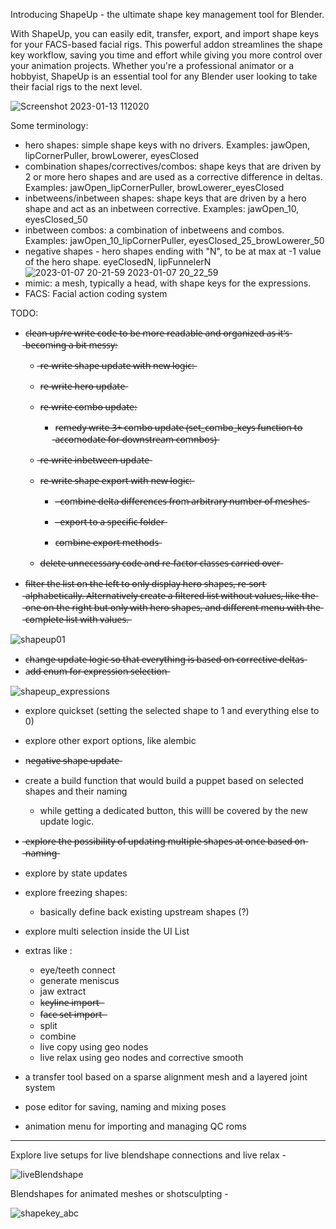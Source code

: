 
Introducing ShapeUp - the ultimate shape key management tool for Blender. 

With ShapeUp, you can easily edit, transfer, export, and import shape keys for your FACS-based facial rigs. This powerful addon streamlines the shape key workflow, saving you time and effort while giving you more control over your animation projects. Whether you're a professional animator or a hobbyist, ShapeUp is an essential tool for any Blender user looking to take their facial rigs to the next level.

![Screenshot 2023-01-13 112020](https://user-images.githubusercontent.com/78473045/212193573-c2726cb9-dbb2-4c23-ae3a-104f7e30bcc9.png)

Some terminology:
- hero shapes: simple shape keys with no drivers. Examples: jawOpen, lipCornerPuller, browLowerer, eyesClosed
- combination shapes/correctives/combos: shape keys that are driven by 2 or more hero shapes and are used as a corrective difference in deltas. Examples: jawOpen_lipCornerPuller, browLowerer_eyesClosed
- inbetweens/inbetween shapes: shape keys that are driven by a hero shape and act as an inbetween corrective. Examples: jawOpen_10, eyesClosed_50
- inbetween combos: a combination of inbetweens and combos. Examples: jawOpen_10_lipCornerPuller, eyesClosed_25_browLowerer_50
- negative shapes - hero shapes ending with "N", to be at max at -1 value of the hero shape. eyeClosedN, lipFunnelerN
![2023-01-07 20-21-59 2023-01-07 20_22_59](https://user-images.githubusercontent.com/78473045/211139203-a56c54e6-b7f4-4b89-b072-b4e2fa69a3cc.gif)
- mimic: a mesh, typically a head, with shape keys for the expressions.
- FACS: Facial action coding system

TODO:
- c̶l̶e̶a̶n̶ ̶u̶p̶/̶r̶e̶ ̶w̶r̶i̶t̶e̶ ̶c̶o̶d̶e̶ ̶t̶o̶ ̶b̶e̶ ̶m̶o̶r̶e̶ ̶r̶e̶a̶d̶a̶b̶l̶e̶ ̶a̶n̶d̶ ̶o̶r̶g̶a̶n̶i̶z̶e̶d̶ ̶a̶s̶ ̶i̶t̶'̶s̶ ̶b̶e̶c̶o̶m̶i̶n̶g̶ ̶a̶ ̶b̶i̶t̶ ̶m̶e̶s̶s̶y̶:
  -  ̶r̶e̶-̶w̶r̶i̶t̶e̶ ̶s̶h̶a̶p̶e̶ ̶u̶p̶d̶a̶t̶e̶ ̶w̶i̶t̶h̶ ̶n̶e̶w̶ ̶l̶o̶g̶i̶c̶:̶
    - r̶e̶-̶w̶r̶i̶t̶e̶ ̶h̶e̶r̶o̶ ̶u̶p̶d̶a̶t̶e̶
    - r̶e̶-̶w̶r̶i̶t̶e̶ ̶c̶o̶m̶b̶o̶ ̶u̶p̶d̶a̶t̶e̶:
      - r̶e̶m̶e̶d̶y̶ ̶w̶r̶i̶t̶e̶ ̶3̶+̶ ̶c̶o̶m̶b̶o̶ ̶u̶p̶d̶a̶t̶e̶ ̶(̶s̶e̶t̶_̶c̶o̶m̶b̶o̶_̶k̶e̶y̶s̶ ̶f̶u̶n̶c̶t̶i̶o̶n̶ ̶t̶o̶ ̶a̶c̶c̶o̶m̶o̶d̶a̶t̶e̶ ̶f̶o̶r̶ ̶d̶o̶w̶n̶s̶t̶r̶e̶a̶m̶ ̶c̶o̶m̶n̶b̶o̶s̶)̶
    -  ̶r̶e̶-̶w̶r̶i̶t̶e̶ ̶i̶n̶b̶e̶t̶w̶e̶e̶n̶ ̶u̶p̶d̶a̶t̶e̶
  - r̶e̶-̶w̶r̶i̶t̶e̶ ̶s̶h̶a̶p̶e̶ ̶e̶x̶p̶o̶r̶t̶ ̶w̶i̶t̶h̶ ̶n̶e̶w̶ ̶l̶o̶g̶i̶c̶:̶
  
    - -̶ ̶c̶o̶m̶b̶i̶n̶e̶ ̶d̶e̶l̶t̶a̶ ̶d̶i̶f̶f̶e̶r̶e̶n̶c̶e̶s̶ ̶f̶r̶o̶m̶ ̶a̶r̶b̶i̶t̶r̶a̶r̶y̶ ̶n̶u̶m̶b̶e̶r̶ ̶o̶f̶ ̶m̶e̶s̶h̶e̶s̶
    
    - -̶ ̶e̶x̶p̶o̶r̶t̶ ̶t̶o̶ ̶a̶ ̶s̶p̶e̶c̶i̶f̶i̶c̶ ̶f̶o̶l̶d̶e̶r̶
    - c̶o̶m̶b̶i̶n̶e̶ ̶e̶x̶p̶o̶r̶t̶ ̶m̶e̶t̶h̶o̶d̶s̶
  - d̶e̶l̶e̶t̶e̶ ̶u̶n̶n̶e̶c̶e̶s̶s̶a̶r̶y̶ ̶c̶o̶d̶e̶ ̶a̶n̶d̶ ̶r̶e̶-̶f̶a̶c̶t̶o̶r̶ ̶c̶l̶a̶s̶s̶e̶s̶ ̶c̶a̶r̶r̶i̶e̶d̶ ̶o̶v̶e̶r̶
- f̶i̶l̶t̶e̶r̶ ̶t̶h̶e̶ ̶l̶i̶s̶t̶ ̶o̶n̶ ̶t̶h̶e̶ ̶l̶e̶f̶t̶ ̶t̶o̶ ̶o̶n̶l̶y̶ ̶d̶i̶s̶p̶l̶a̶y̶ ̶h̶e̶r̶o̶ ̶s̶h̶a̶p̶e̶s̶,̶ ̶r̶e̶-̶s̶o̶r̶t̶ ̶a̶l̶p̶h̶a̶b̶e̶t̶i̶c̶a̶l̶l̶y̶.̶ ̶A̶l̶t̶e̶r̶n̶a̶t̶i̶v̶e̶l̶y̶ ̶c̶r̶e̶a̶t̶e̶ ̶a̶ ̶f̶i̶l̶t̶e̶r̶e̶d̶ ̶l̶i̶s̶t̶ ̶w̶i̶t̶h̶o̶u̶t̶ ̶v̶a̶l̶u̶e̶s̶,̶ ̶l̶i̶k̶e̶ ̶t̶h̶e̶ ̶o̶n̶e̶ ̶o̶n̶ ̶t̶h̶e̶ ̶r̶i̶g̶h̶t̶ ̶b̶u̶t̶ ̶o̶n̶l̶y̶ ̶w̶i̶t̶h̶ ̶h̶e̶r̶o̶ ̶s̶h̶a̶p̶e̶s̶,̶ ̶a̶n̶d̶ ̶d̶i̶f̶f̶e̶r̶e̶n̶t̶ ̶m̶e̶n̶u̶ ̶w̶i̶t̶h̶ ̶t̶h̶e̶ ̶c̶o̶m̶p̶l̶e̶t̶e̶ ̶l̶i̶s̶t̶ ̶w̶i̶t̶h̶ ̶v̶a̶l̶u̶e̶s̶.̶

![shapeup01](https://user-images.githubusercontent.com/78473045/210918856-be2fe05d-e831-4429-96a8-45ca8ea02e98.gif)

- c̶h̶a̶n̶g̶e̶ ̶u̶p̶d̶a̶t̶e̶ ̶l̶o̶g̶i̶c̶ ̶s̶o̶ ̶t̶h̶a̶t̶ ̶e̶v̶e̶r̶y̶t̶h̶i̶n̶g̶ ̶i̶s̶ ̶b̶a̶s̶e̶d̶ ̶o̶n̶ ̶c̶o̶r̶r̶e̶c̶t̶i̶v̶e̶ ̶d̶e̶l̶t̶a̶s̶
- a̶d̶d̶ ̶e̶n̶u̶m̶ ̶f̶o̶r̶ ̶e̶x̶p̶r̶e̶s̶s̶i̶o̶n̶ ̶s̶e̶l̶e̶c̶t̶i̶o̶n̶

![shapeup_expressions](https://user-images.githubusercontent.com/78473045/211720255-a03fa9a3-76df-4ed1-a3a5-36a281b6443e.gif)

- explore quickset (setting the selected shape to 1 and everything else to 0)
- explore other export options, like alembic
- n̶e̶g̶a̶t̶i̶v̶e̶ ̶s̶h̶a̶p̶e̶ ̶u̶p̶d̶a̶t̶e̶
- create a build function that would build a puppet based on selected shapes and their naming
  - while getting a dedicated button, this willl be covered by the new update logic. 
-  ̶e̶x̶p̶l̶o̶r̶e̶ ̶t̶h̶e̶ ̶p̶o̶s̶s̶i̶b̶i̶l̶i̶t̶y̶ ̶o̶f̶ ̶u̶p̶d̶a̶t̶i̶n̶g̶ ̶m̶u̶l̶t̶i̶p̶l̶e̶ ̶s̶h̶a̶p̶e̶s̶ ̶a̶t̶ ̶o̶n̶c̶e̶ ̶b̶a̶s̶e̶d̶ ̶o̶n̶ ̶n̶a̶m̶i̶n̶g̶
- explore by state updates
- explore freezing shapes:
  - basically define back existing upstream shapes (?)
- explore multi selection inside the UI List

- extras like :
  - eye/teeth connect 
  - generate meniscus
  - jaw extract 
  - k̶e̶y̶l̶i̶n̶e̶ ̶i̶m̶p̶o̶r̶t̶ ̶
  - f̶a̶c̶e̶ ̶s̶e̶t̶ ̶i̶m̶p̶o̶r̶t̶ ̶ 
  - split
  - combine
  - live copy using geo nodes
  - live relax using geo nodes and corrective smooth
- a transfer tool based on a sparse alignment mesh and a layered joint system
- pose editor for saving, naming and mixing poses
- animation menu for importing and managing QC roms

-------
Explore live setups for live blendshape connections and live relax - 

![liveBlendshape](https://user-images.githubusercontent.com/78473045/210152813-fe2ffca1-45b8-44f8-ae6c-9140d43881d0.gif)

Blendshapes for animated meshes or shotsculpting - 

![shapekey_abc](https://user-images.githubusercontent.com/78473045/210639444-21e62837-ab66-46d4-a4b4-8f23a030f51d.gif)










